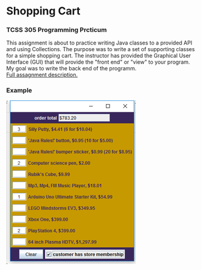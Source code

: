 # Shopping Cart
### TCSS 305 Programming Prcticum

This assignment is about to practice writing Java classes to a provided API and using Collections. The purpose was to 
write a set of supporting classes for a simple shopping cart. The instructor has provided the Graphical User 
Interface (GUI) that will provide the "front end" or "view" to your program. My goal was to write the back end of the programm.    
[Full assagnment description.](https://www.dropbox.com/s/rnixz35c1y0zf3p/hw2-shoppingcart.pdf?dl=0)

### Example
<a href="url"><img src="output.png"></a>
